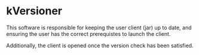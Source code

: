# kVersioner

This software is responsible for keeping the user client (jar) up to date, and ensuring the user has the correct prerequistes to launch the client.

Additionally, the client is opened once the version check has been satisfied.
